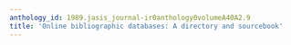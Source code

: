 ```yaml
---
anthology_id: 1989.jasis_journal-ir0anthology0volumeA40A2.9
title: 'Online bibliographic databases: A directory and sourcebook'
---
```

